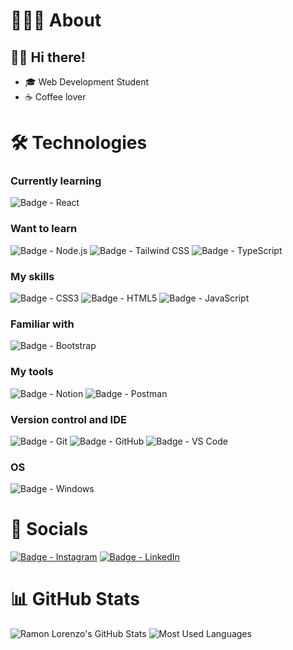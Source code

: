 # 🧑🏻‍💻 About

## 👋🏻 Hi there!

- 🎓 Web Development Student
- ☕ Coffee lover

# 🛠️ Technologies

### Currently learning

![Badge - React](https://img.shields.io/badge/React-181717.svg?style=for-the-badge&logo=react)

### Want to learn

![Badge - Node.js](https://img.shields.io/badge/Node.js-339933.svg?style=for-the-badge&logo=nodedotjs&logoColor=white)
![Badge - Tailwind CSS](https://img.shields.io/badge/Tailwind_CSS-181717.svg?style=for-the-badge&logo=tailwindcss)
![Badge - TypeScript](https://img.shields.io/badge/TypeScript-007ACC.svg?style=for-the-badge&logo=typescript&logoColor=white)

### My skills

![Badge - CSS3](https://img.shields.io/badge/CSS3-007ACC.svg?style=for-the-badge&logo=css3)
![Badge - HTML5](https://img.shields.io/badge/HTML5-E34F26.svg?style=for-the-badge&logo=html5&logoColor=white)
![Badge - JavaScript](https://img.shields.io/badge/JavaScript-181717.svg?style=for-the-badge&logo=javascript)

### Familiar with

![Badge - Bootstrap](https://img.shields.io/badge/Bootstrap-8812fc.svg?style=for-the-badge&logo=bootstrap&logoColor=white)

### My tools

![Badge - Notion](https://img.shields.io/badge/Notion-181717.svg?style=for-the-badge&logo=notion)
![Badge - Postman](https://img.shields.io/badge/Postman-ff6c37.svg?style=for-the-badge&logo=postman&logoColor=white)

### Version control and IDE

![Badge - Git](https://img.shields.io/badge/Git-181717.svg?style=for-the-badge&logo=git)
![Badge - GitHub](https://img.shields.io/badge/GitHub-181717.svg?style=for-the-badge&logo=github)
![Badge - VS Code](https://img.shields.io/badge/VS_Code-007ACC.svg?style=for-the-badge&logo=visualstudiocode&logoColor=white)

### OS

![Badge - Windows](https://img.shields.io/badge/Windows-007ACC?style=for-the-badge&logo=windows)

# 🔗 Socials

[![Badge - Instagram](https://img.shields.io/badge/Instagram-e4405f.svg?style=for-the-badge&logo=instagram&logoColor=white)](https://instagram.com/ramoonlorenzo)
[![Badge - LinkedIn](https://img.shields.io/badge/LinkedIn-007ec6.svg?style=for-the-badge&logo=linkedin&logoColor=white)](https://linkedin.com/in/ramoonlorenzo)

# 📊 GitHub Stats

![Ramon Lorenzo's GitHub Stats](https://github-readme-stats.vercel.app/api?username=ramoonlorenzo&show_icons=true&theme=dracula&hide_border=false)
![Most Used Languages](https://github-readme-stats.vercel.app/api/top-langs/?username=ramoonlorenzo&theme=dracula&hide_border=false&layout=compact)
